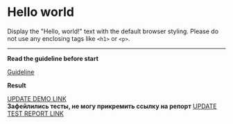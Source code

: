 # Hello world

Display the "Hello, world!" text with the default browser styling. Please do not 
use any enclosing tags like `<h1>` or `<p>`.
___

**Read the guideline before start**

[Guideline](https://mate-academy.github.io/layout_task-guideline/)

**Result**

[UPDATE DEMO LINK](https://ovchinnikovs.github.io/layout_hello-world/) <br>
**Зафейлились тесты, не могу прикремить ссылку на репорт**
[UPDATE TEST REPORT LINK](https://<your_account>.github.io/<repo_name>/report/html_report/)
